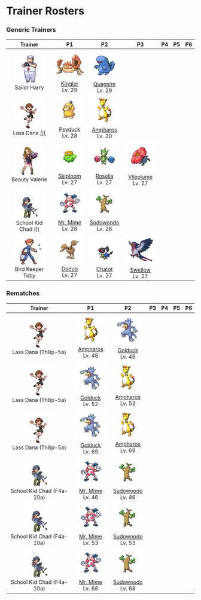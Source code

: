 # Trainer Rosters

### Generic Trainers

| Trainer | P1 | P2 | P3 | P4 | P5 | P6 |
|:-------:|:--:|:--:|:--:|:--:|:--:|:--:|
| ![Sailor Harry](../../assets/trainers/sailor.png "Sailor Harry")<br>Sailor Harry | ![Kingler](../../assets/sprites/kingler/front.gif "Kingler")<br>[Kingler](../../pokemon/kingler.md/)<br>Lv. 29 | ![Quagsire](../../assets/sprites/quagsire/front.gif "Quagsire")<br>[Quagsire](../../pokemon/quagsire.md/)<br>Lv. 29 |
| ![Lass Dana (!)](../../assets/trainers/lass.png "Lass Dana (!)")<br>Lass Dana [(!)](#rematches) | ![Psyduck](../../assets/sprites/psyduck/front.gif "Psyduck")<br>[Psyduck](../../pokemon/psyduck.md/)<br>Lv. 28 | ![Ampharos](../../assets/sprites/ampharos/front.gif "Ampharos")<br>[Ampharos](../../pokemon/ampharos.md/)<br>Lv. 30 |
| ![Beauty Valerie](../../assets/trainers/beauty.png "Beauty Valerie")<br>Beauty Valerie | ![Skiploom](../../assets/sprites/skiploom/front.gif "Skiploom")<br>[Skiploom](../../pokemon/skiploom.md/)<br>Lv. 27 | ![Roselia](../../assets/sprites/roselia/front.gif "Roselia")<br>[Roselia](../../pokemon/roselia.md/)<br>Lv. 27 | ![Vileplume](../../assets/sprites/vileplume/front.gif "Vileplume")<br>[Vileplume](../../pokemon/vileplume.md/)<br>Lv. 27 |
| ![School Kid Chad (!)](../../assets/trainers/school_kid.png "School Kid Chad (!)")<br>School Kid Chad [(!)](#rematches) | ![Mr. Mime](../../assets/sprites/mr-mime/front.gif "Mr. Mime")<br>[Mr. Mime](../../pokemon/mr-mime.md/)<br>Lv. 28 | ![Sudowoodo](../../assets/sprites/sudowoodo/front.gif "Sudowoodo")<br>[Sudowoodo](../../pokemon/sudowoodo.md/)<br>Lv. 28 |
| ![Bird Keeper Toby](../../assets/trainers/bird_keeper.png "Bird Keeper Toby")<br>Bird Keeper Toby | ![Doduo](../../assets/sprites/doduo/front.gif "Doduo")<br>[Doduo](../../pokemon/doduo.md/)<br>Lv. 27 | ![Chatot](../../assets/sprites/chatot/front.gif "Chatot")<br>[Chatot](../../pokemon/chatot.md/)<br>Lv. 27 | ![Swellow](../../assets/sprites/swellow/front.gif "Swellow")<br>[Swellow](../../pokemon/swellow.md/)<br>Lv. 27 |


### Rematches

| Trainer | P1 | P2 | P3 | P4 | P5 | P6 |
|:-------:|:--:|:--:|:--:|:--:|:--:|:--:|
| ![Lass Dana (Th8p-5a)](../../assets/trainers/lass.png "Lass Dana (Th8p-5a)")<br>Lass Dana (Th8p-5a) | ![Ampharos](../../assets/sprites/ampharos/front.gif "Ampharos")<br>[Ampharos](../../pokemon/ampharos.md/)<br>Lv. 48 | ![Golduck](../../assets/sprites/golduck/front.gif "Golduck")<br>[Golduck](../../pokemon/golduck.md/)<br>Lv. 48 |
| ![Lass Dana (Th8p-5a)](../../assets/trainers/lass.png "Lass Dana (Th8p-5a)")<br>Lass Dana (Th8p-5a) | ![Golduck](../../assets/sprites/golduck/front.gif "Golduck")<br>[Golduck](../../pokemon/golduck.md/)<br>Lv. 52 | ![Ampharos](../../assets/sprites/ampharos/front.gif "Ampharos")<br>[Ampharos](../../pokemon/ampharos.md/)<br>Lv. 52 |
| ![Lass Dana (Th8p-5a)](../../assets/trainers/lass.png "Lass Dana (Th8p-5a)")<br>Lass Dana (Th8p-5a) | ![Golduck](../../assets/sprites/golduck/front.gif "Golduck")<br>[Golduck](../../pokemon/golduck.md/)<br>Lv. 69 | ![Ampharos](../../assets/sprites/ampharos/front.gif "Ampharos")<br>[Ampharos](../../pokemon/ampharos.md/)<br>Lv. 69 |
| ![School Kid Chad (F4a-10a)](../../assets/trainers/school_kid.png "School Kid Chad (F4a-10a)")<br>School Kid Chad (F4a-10a) | ![Mr. Mime](../../assets/sprites/mr-mime/front.gif "Mr. Mime")<br>[Mr. Mime](../../pokemon/mr-mime.md/)<br>Lv. 46 | ![Sudowoodo](../../assets/sprites/sudowoodo/front.gif "Sudowoodo")<br>[Sudowoodo](../../pokemon/sudowoodo.md/)<br>Lv. 46 |
| ![School Kid Chad (F4a-10a)](../../assets/trainers/school_kid.png "School Kid Chad (F4a-10a)")<br>School Kid Chad (F4a-10a) | ![Mr. Mime](../../assets/sprites/mr-mime/front.gif "Mr. Mime")<br>[Mr. Mime](../../pokemon/mr-mime.md/)<br>Lv. 53 | ![Sudowoodo](../../assets/sprites/sudowoodo/front.gif "Sudowoodo")<br>[Sudowoodo](../../pokemon/sudowoodo.md/)<br>Lv. 53 |
| ![School Kid Chad (F4a-10a)](../../assets/trainers/school_kid.png "School Kid Chad (F4a-10a)")<br>School Kid Chad (F4a-10a) | ![Mr. Mime](../../assets/sprites/mr-mime/front.gif "Mr. Mime")<br>[Mr. Mime](../../pokemon/mr-mime.md/)<br>Lv. 68 | ![Sudowoodo](../../assets/sprites/sudowoodo/front.gif "Sudowoodo")<br>[Sudowoodo](../../pokemon/sudowoodo.md/)<br>Lv. 68 |

